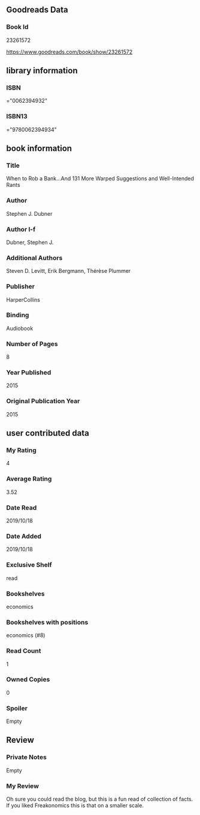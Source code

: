 <!-- This template shows how to bulk convert all columns of data into one markdown file -->
<!-- caveat: substitution key matches column headers from default export. You will get a KeyError if there's a mismatch -->

## Goodreads Data

### Book Id 

23261572

https://www.goodreads.com/book/show/23261572

## library information

### ISBN 
="0062394932"

### ISBN13 
="9780062394934"

## book information

### Title
When to Rob a Bank...And 131 More Warped Suggestions and Well-Intended Rants

### Author 
Stephen J. Dubner

### Author l-f 
Dubner, Stephen J.

### Additional Authors
Steven D. Levitt, Erik Bergmann, Thérèse Plummer

### Publisher 
HarperCollins

### Binding
Audiobook

### Number of Pages
8

### Year Published
2015

### Original Publication Year 
2015

## user contributed data

### My Rating
4

### Average Rating
3.52

### Date Read
2019/10/18

### Date Added
2019/10/18

### Exclusive Shelf
read

### Bookshelves
economics

### Bookshelves with positions
economics (#8)

### Read Count
1

### Owned Copies
0

### Spoiler 
Empty

## Review

### Private Notes
Empty

### My Review
Oh sure you could read the blog, but this is a fun read of collection of facts. If you liked Freakonomics this is that on a smaller scale.